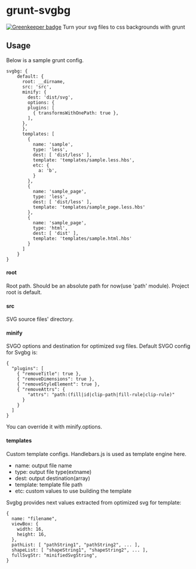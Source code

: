 # grunt-svgbg

[![Greenkeeper badge](https://badges.greenkeeper.io/ridibooks/grunt-svgbg.svg)](https://greenkeeper.io/)
Turn your svg files to css backgrounds with grunt

## Usage
Below is a sample grunt config. 
```
svgbg: {
	default: {
	  root: __dirname,
	  src: 'src',
	  minify: {
	    dest: 'dist/svg',
	    options: {
        plugins: [
          { transformsWithOnePath: true },
        ],
      },
	  },
	  templates: [
	    {
	      name: 'sample',
	      type: 'less',
	      dest: [ 'dist/less' ],
	      template: 'templates/sample.less.hbs',
	      etc: {
	        a: 'b',
	      }
	    },
	    {
	      name: 'sample_page',
	      type: 'less',
	      dest: [ 'dist/less' ],
	      template: 'templates/sample_page.less.hbs'
	    },
	    {
	      name: 'sample_page',
	      type: 'html',
	      dest: [ 'dist' ],
	      template: 'templates/sample.html.hbs'
	    }
	  ]
	}
}
```
   
#### root
Root path. Should be an absolute path for now(use 'path' module).
Project root is default.

#### src
SVG source files' directory.
 
#### minify
SVGO options and destination for optimized svg files.
Default SVGO config for Svgbg is: 
```
{
  "plugins": [
    { "removeTitle": true },
    { "removeDimensions": true },
    { "removeStyleElement": true },
    { "removeAttrs": {
        "attrs": "path:(fill|id|clip-path|fill-rule|clip-rule)"
      }
    }
  ]
}
```
You can override it with minify.options. 

#### templates
Custom template configs. Handlebars.js is used as template engine here.
- name: output file name
- type: output file type(extname)
- dest: output destination(array)
- template: template file path
- etc: custom values to use building the template

Svgbg provides next values extracted from optimized svg for template:
```
{
  name: "filename",
  viewBox: {
    width: 16,
    height: 16,
  },
  pathList: [ "pathString1", "pathString2", ... ],
  shapeList: [ "shapeString1", "shapeString2", ... ], 
  fullSvgStr: "minifiedSvgString",
}
```
